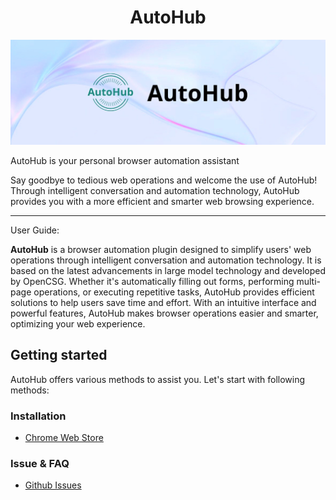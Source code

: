 

<h1 align="center">AutoHub</h1>
<div align="center">

![AutoHub logo](static/img/AutoHub.jpeg)

</div>
AutoHub is your personal browser automation assistant

Say goodbye to tedious web operations and welcome the use of AutoHub! Through intelligent conversation and automation technology, AutoHub provides you with a more efficient and smarter web browsing experience.

___

User Guide: 

**AutoHub** is a browser automation plugin designed to simplify users' web operations through intelligent conversation and automation technology. It is based on the latest advancements in large model technology and developed by OpenCSG. Whether it's automatically filling out forms, performing multi-page operations, or executing repetitive tasks, AutoHub provides efficient solutions to help users save time and effort. With an intuitive interface and powerful features, AutoHub makes browser operations easier and smarter, optimizing your web experience.

## Getting started

AutoHub offers various methods to assist you. Let's start with following methods:

### **Installation**
- [Chrome Web Store](https://chromewebstore.google.com/detail/opencsg-autohub/nlolpocboolodbjkcakhdnnlhmlgpjgl?hl=zh-CN&utm_source=ext_sidebar)

### **Issue & FAQ**
- [Github Issues](https://github.com/OpenCSGs/AutoHub/issues)
